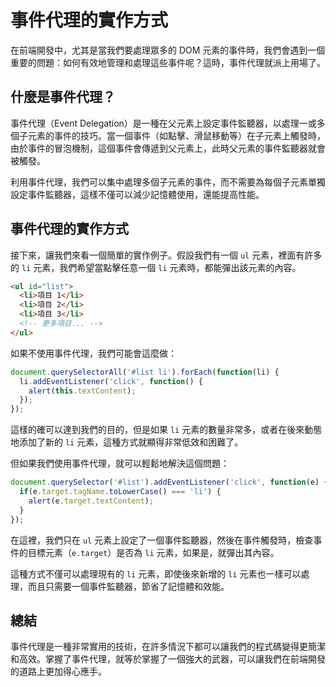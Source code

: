 # 事件代理的實作方式

在前端開發中，尤其是當我們要處理眾多的 DOM 元素的事件時，我們會遇到一個重要的問題：如何有效地管理和處理這些事件呢？這時，事件代理就派上用場了。

## 什麼是事件代理？

事件代理（Event Delegation）是一種在父元素上設定事件監聽器，以處理一或多個子元素的事件的技巧。當一個事件（如點擊、滑鼠移動等）在子元素上觸發時，由於事件的冒泡機制，這個事件會傳遞到父元素上，此時父元素的事件監聽器就會被觸發。

利用事件代理，我們可以集中處理多個子元素的事件，而不需要為每個子元素單獨設定事件監聽器，這樣不僅可以減少記憶體使用，還能提高性能。

## 事件代理的實作方式

接下來，讓我們來看一個簡單的實作例子。假設我們有一個 `ul` 元素，裡面有許多的 `li` 元素，我們希望當點擊任意一個 `li` 元素時，都能彈出該元素的內容。

```html
<ul id="list">
  <li>項目 1</li>
  <li>項目 2</li>
  <li>項目 3</li>
  <!-- 更多項目... -->
</ul>
```

如果不使用事件代理，我們可能會這麼做：

```javascript
document.querySelectorAll('#list li').forEach(function(li) {
  li.addEventListener('click', function() {
    alert(this.textContent);
  });
});
```

這樣的確可以達到我們的目的，但是如果 `li` 元素的數量非常多，或者在後來動態地添加了新的 `li` 元素，這種方式就顯得非常低效和困難了。

但如果我們使用事件代理，就可以輕鬆地解決這個問題：

```javascript
document.querySelector('#list').addEventListener('click', function(e) {
  if(e.target.tagName.toLowerCase() === 'li') {
    alert(e.target.textContent);
  }
});
```

在這裡，我們只在 `ul` 元素上設定了一個事件監聽器，然後在事件觸發時，檢查事件的目標元素（`e.target`）是否為 `li` 元素，如果是，就彈出其內容。

這種方式不僅可以處理現有的 `li` 元素，即使後來新增的 `li` 元素也一樣可以處理，而且只需要一個事件監聽器，節省了記憶體和效能。

## 總結

事件代理是一種非常實用的技術，在許多情況下都可以讓我們的程式碼變得更簡潔和高效。掌握了事件代理，就等於掌握了一個強大的武器，可以讓我們在前端開發的道路上更加得心應手。
